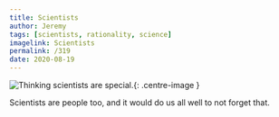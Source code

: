 ```yaml
---
title: Scientists
author: Jeremy
tags: [scientists, rationality, science]
imagelink: Scientists
permalink: /319
date: 2020-08-19
---
```


![Thinking scientists are special.](https://res.cloudinary.com/dh3hm8pb7/image/upload/c_scale,q_auto:best/v1535842782/Handwaving/Published/Scientists.png){: .centre-image }

Scientists are people too, and it would do us all well to not forget that.
